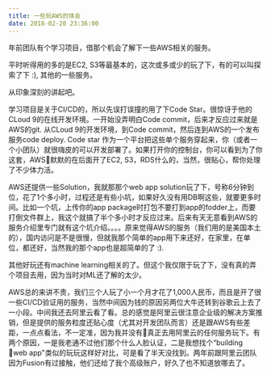 ```yaml
---
title: 一些玩AWS的体会
date: 2018-02-20 23:36:00
---
```


年前团队有个学习项目，借那个机会了解下一些AWS相关的服务。

平时听得用的多的是EC2, S3等最基本的，这次或多或少的玩了下，有的可以叫探索了下 :), 其他的一些服务。

从印象深刻的讲起吧。

学习项目是关于CI/CD的，所以先误打误撞的用了下Code Star。很惊讶于他的CLoud 9的在线开发环境。一开始没弄明白Code commit，后来才反应过来就是AWS的git. 从CLoud 9的开发环境，到Code commit，然后连到AWS的一个发布服务code deploy.  Code star 作为一个平台把这些单个服务穿起来，你（或者一个小团队）就很嗨皮的可以开发部署了。如果打开你的控制台，你可以看到为了你这套，AWS默默的在后面开了EC2, S3，RDS什么的，当然，很贴心，帮你处理了不少体力活。

AWS还提供一些Solution，我就那那个web app solution玩了下，号称6分钟到位，花了1个多小时，过程还是有些小坑，如果好久没有用DB啊这些，就要更多时间。比如一个坑，上传你的app package时打包不要打到app的fodder上，而要打倒文件群上，我这个就搞了半个多小时才反应过来。后来有天无意看到AWS的服务介绍里专门就有这个坑介绍。。。。原来觉得AWS的服务（我们用的是美国本土的），国内访问是不是很慢，但就我那个简单的app用下来还好，在家里，在单位，都还好，当然我的那个app也是超简单的了 :).  

其他好玩还有machine learning相关的了。但这个我仅限于玩了下，没有真的弄个项目去用，因为当时对ML还了解的太少。

AWS总的来讲不贵，我们三个人玩了小一个月才花了1,000人民币，而且是开了很一些CI/CD验证用的服务，当然中间因为钱的原因另两位大牛还转到谷歌云上去了一小段。中间我还去阿里云看了看。总的感觉是阿里云很注意企业级的解决方案推销，但是提供的服务粒度还贴心度（尤其对开发团队而言）还是跟AWS有些差距，一点点看法，不一定准，因为我并没有真正去用阿里云的任何服务玩下。有两个原因，一是我老通不过他们那个什么人脸认证，二是我想找个“building web app"类似的玩玩这样好对比，可是看了半天没找到。两年前跟阿里云团队因为Fusion有过接触，他们还给了我个高级账户，好久了也不知道放哪去了。